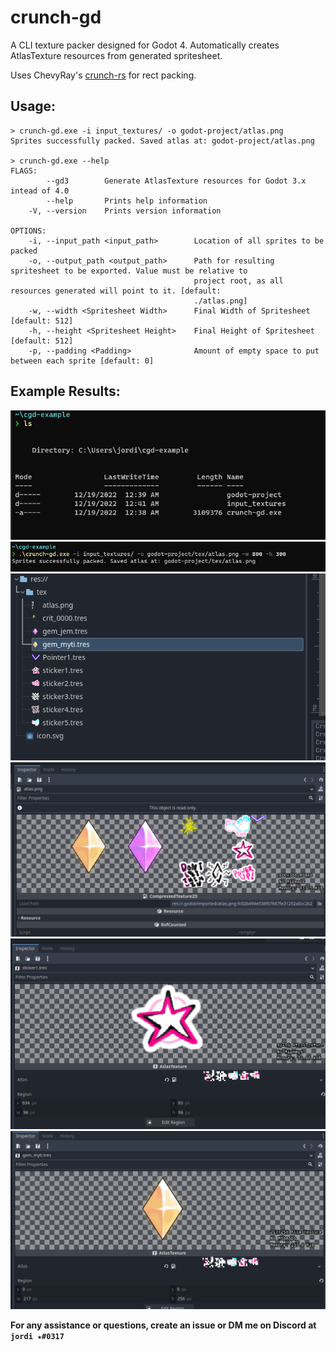# crunch-gd
A CLI texture packer designed for Godot 4. Automatically creates AtlasTexture resources from generated spritesheet.

Uses ChevyRay's [crunch-rs](https://github.com/chevyray/crunch-rs/) for rect packing.

## Usage:
```
> crunch-gd.exe -i input_textures/ -o godot-project/atlas.png
Sprites successfully packed. Saved atlas at: godot-project/atlas.png

> crunch-gd.exe --help
FLAGS:
        --gd3        Generate AtlasTexture resources for Godot 3.x intead of 4.0
        --help       Prints help information
    -V, --version    Prints version information

OPTIONS:
    -i, --input_path <input_path>        Location of all sprites to be packed
    -o, --output_path <output_path>      Path for resulting spritesheet to be exported. Value must be relative to
                                         project root, as all resources generated will point to it. [default:
                                         ./atlas.png]
    -w, --width <Spritesheet Width>      Final Width of Spritesheet [default: 512]
    -h, --height <Spritesheet Height>    Final Height of Spritesheet [default: 512]
    -p, --padding <Padding>              Amount of empty space to put between each sprite [default: 0]
```

## Example Results:
![](images/ls.png)
![](images/cmd.png)
![](images/fs.png)
![](images/e1.png)
![](images/e2.png)
![](images/e3.png)

**For any assistance or questions, create an issue or DM me on Discord at `jordi ★#0317`**